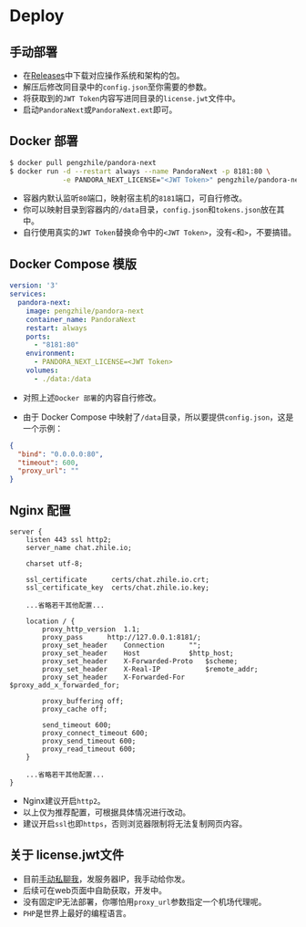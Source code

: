 # Deploy

## 手动部署

* 在[Releases](https://github.com/pandora-next/deploy/releases)中下载对应操作系统和架构的包。
* 解压后修改同目录中的`config.json`至你需要的参数。
* 将获取到的`JWT Token`内容写进同目录的`license.jwt`文件中。
* 启动`PandoraNext`或`PandoraNext.ext`即可。

## Docker 部署

```bash
$ docker pull pengzhile/pandora-next
$ docker run -d --restart always --name PandoraNext -p 8181:80 \
             -e PANDORA_NEXT_LICENSE="<JWT Token>" pengzhile/pandora-next

```

* 容器内默认监听`80`端口，映射宿主机的`8181`端口，可自行修改。
* 你可以映射目录到容器内的`/data`目录，`config.json`和`tokens.json`放在其中。
* 自行使用真实的`JWT Token`替换命令中的`<JWT Token>`，没有`<`和`>`，不要搞错。

## Docker Compose 模版

```yaml
version: '3'
services:
  pandora-next:
    image: pengzhile/pandora-next
    container_name: PandoraNext
    restart: always
    ports:
      - "8181:80"
    environment:
      - PANDORA_NEXT_LICENSE=<JWT Token>
    volumes:
      - ./data:/data
```

* 对照上述`Docker 部署`的内容自行修改。

* 由于 Docker Compose 中映射了`/data`目录，所以要提供`config.json`，这是一个示例：

```json
{
  "bind": "0.0.0.0:80",
  "timeout": 600,
  "proxy_url": ""
}
```

## Nginx 配置

```
server {
	listen 443 ssl http2;
	server_name chat.zhile.io;
	
	charset utf-8;
	
	ssl_certificate      certs/chat.zhile.io.crt;
	ssl_certificate_key  certs/chat.zhile.io.key;

	...省略若干其他配置...
	
	location / {
		proxy_http_version 	1.1;
		proxy_pass 		http://127.0.0.1:8181/;
		proxy_set_header	Connection		"";
		proxy_set_header   	Host			$http_host;
		proxy_set_header 	X-Forwarded-Proto 	$scheme;
		proxy_set_header   	X-Real-IP          	$remote_addr;
		proxy_set_header   	X-Forwarded-For    	$proxy_add_x_forwarded_for;
		
		proxy_buffering off;
		proxy_cache off;
		
		send_timeout 600;
		proxy_connect_timeout 600;
		proxy_send_timeout 600;
		proxy_read_timeout 600;
	}

	...省略若干其他配置...
}
```

* Nginx建议开启`http2`。
* 以上仅为推荐配置，可根据具体情况进行改动。
* 建议开启`ssl`也即`https`，否则浏览器限制将无法复制网页内容。

## 关于 license.jwt文件

* 目前[手动私聊我](https://t.me/zhile_bot)，发服务器IP，我手动给你发。
* 后续可在web页面中自助获取，开发中。
* 没有固定IP无法部署，你哪怕用`proxy_url`参数指定一个机场代理呢。
* `PHP`是世界上最好的编程语言。
